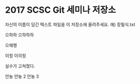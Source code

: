 # 2017 SCSC Git 세미나 저장소

자신의 이름이 담긴 텍스트 파일을 이 저장소에 올려주세요.
예) 장필식.txt

으하하
으하하하

으헤헹

이힝
이히힝

실수가 고쳐졌다.

안뇽
안뇽 2
안뇽 3